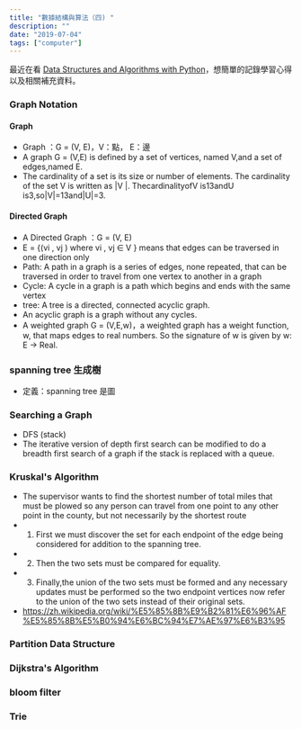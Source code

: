 ```yaml
---
title: "數據結構與算法（四) "
description: ""
date: "2019-07-04"
tags: ["computer"]
---
```


最近在看 [Data Structures and Algorithms with Python](https://www.amazon.com/Structures-Algorithms-Undergraduate-Computer-Science/dp/3319130714)，想簡單的記錄學習心得以及相關補充資料。

### Graph Notation

#### Graph
- Graph ：G = (V, E)，V：點， E：邊
- A graph G = (V,E) is defined by a set of vertices, named V,and a set of edges,named E.  
- The cardinality of a set is its size or number of elements. The cardinality of the set V is written as |V |. ThecardinalityofV is13andU is3,so|V|=13and|U|=3.

#### Directed Graph
- A Directed Graph ：G = (V, E)
- E = {(vi , vj ) where vi , vj ∈ V } means that edges can be traversed in one direction only
- Path: A path in a graph is a series of edges, none repeated, that can be traversed in order to travel from one vertex to another in a graph
- Cycle: A cycle in a graph is a path which begins and ends with the same vertex
- tree: A tree is a directed, connected acyclic graph.
- An acyclic graph is a graph without any cycles.
- A weighted graph G = (V,E,w)，a weighted graph has a weight function, w, that maps edges to real numbers. So the signature of w is given by w: E → Real.

### spanning tree 生成樹 
- 定義：spanning tree 是圖

### Searching a Graph
- DFS (stack)
- The iterative version of depth first search can be modified to do a breadth first search of a graph if the stack is replaced with a queue.

### Kruskal's Algorithm
- The supervisor wants to find the shortest number of total miles that must be plowed so any person can travel from one point to any other point in the county, but not necessarily by the shortest route
- 1. First we must discover the set for each endpoint of the edge being considered for addition to the spanning tree.
- 2. Then the two sets must be compared for equality.
- 3. Finally,the union of the two sets must be formed and any necessary updates must
be performed so the two endpoint vertices now refer to the union of the two sets instead of their original sets.
- https://zh.wikipedia.org/wiki/%E5%85%8B%E9%B2%81%E6%96%AF%E5%85%8B%E5%B0%94%E6%BC%94%E7%AE%97%E6%B3%95

### Partition Data Structure

### Dijkstra's Algorithm

### bloom filter

### Trie
